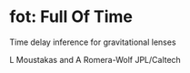 fot: Full Of Time
===

Time delay inference for gravitational lenses

L Moustakas and A Romera-Wolf
JPL/Caltech


